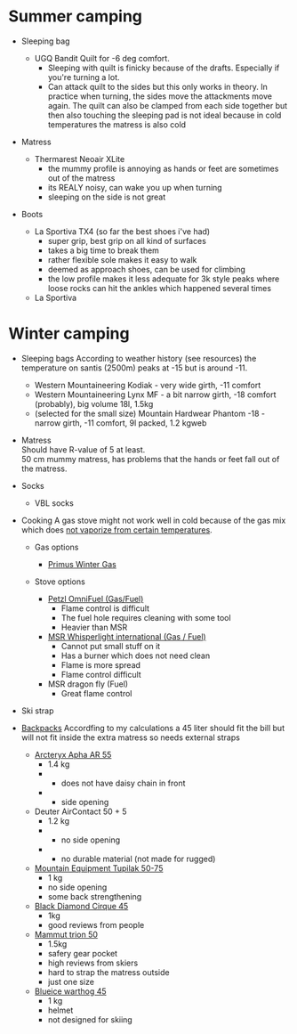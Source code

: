 # Summer camping
  
  - Sleeping bag
    * UGQ Bandit Quilt for -6 deg comfort.
      * Sleeping with quilt is finicky because of the drafts. Especially if you're turning a lot.
      * Can attack quilt to the sides but this only works in theory. In practice when turning, the sides move the attackments move again. The quilt can also be clamped from each side together but then also touching the sleeping pad is not ideal because in cold temperatures the matress is also cold
  
  - Matress
    * Thermarest Neoair XLite
      * the mummy profile is annoying as hands or feet are sometimes out of the matress
      * its REALY noisy, can wake you up when turning
      * sleeping on the side is not great
  
  - Boots
    * La Sportiva TX4 (so far the best shoes i've had)
      * super grip, best grip on all kind of surfaces
      * takes a big time to break them
      * rather flexible sole makes it easy to walk
      * deemed as approach shoes, can be used for climbing
      * the low profile makes it less adequate for 3k style peaks where loose rocks can hit the ankles which happened several times
    * La Sportiva 

# Winter camping


  - Sleeping bags
    According to weather history (see resources) the temperature on santis (2500m) peaks at -15 but is around -11.
    * Western Mountaineering Kodiak - very wide girth, -11 comfort
    * Western Mountaineering Lynx MF - a bit narrow girth, -18 comfort (probably), big volume 18l, 1.5kg
    * (selected for the small size)  Mountain Hardwear Phantom -18 - narrow girth, -11 comfort, 9l packed, 1.2 kgweb

  - Matress  
    Should have R-value of 5 at least.   
    50 cm mummy matress, has problems that the hands or feet fall out of the matress.  

  - Socks
    * VBL socks


  - Cooking
    A gas stove might not work well in cold because of the gas mix which does [not vaporize from certain temperatures](https://www.outdoors.org/resources/amc-outdoors/gear/why-do-canister-stoves-fail-in-cold/).   
    
    - Gas options
      * [Primus Winter Gas](https://www.primusequipment.com/eu/en-gb/service-center/user-guides/gas-guide)
   
    - Stove options
      * [Petzl OmniFuel (Gas/Fuel)](https://www.youtube.com/watch?v=8wYzC6A8auM)
        * Flame control is difficult
        * The fuel hole requires cleaning with some tool
        * Heavier than MSR
      * [MSR Whisperlight international (Gas / Fuel)](https://www.youtube.com/watch?v=8wYzC6A8auM)
        * Cannot put small stuff on it 
        * Has a burner which does not need clean
        * Flame is more spread
        * Flame control difficult
      * MSR dragon fly (Fuel)
        * Great flame control
  - Ski strap
  - [Backpacks](https://www.berg-freunde.ch/tourenrucksaecke/volumen--45-59/fuer--unisex/?bfc-fuer[]=maenner)
    Accordfing to my calculations a 45 liter should fit the bill but will not fit inside the extra matress so needs external straps
    * [Arcteryx Apha AR 55](https://www.bergzeit.ch/p/arcteryx-apha-ar-55-rucksack/5048248/#itemId=5048248-001)
      * 1.4 kg
      *  - does not have daisy chain in front
      *  + side opening
    * Deuter AirContact 50 + 5
      * 1.2 kg
      *  - no side opening
      *  - no durable material (not made for rugged)
    * [Mountain Equipment Tupilak 50-75](https://www.bergzeit.ch/p/mountain-equipment-tupilak-50-75-rucksack/5046575/#itemId=5046575-001)
      * 1 kg
      * no side opening
      * some back strengthening
    * [Black Diamond Cirque 45](https://www.blackdiamondequipment.com/en_US/product/cirque-45-pack/)
      * 1kg
      * good reviews from people 
    * [Mammut trion 50](https://www.mammut.com/ch/de/products/2520-00850/trion-50) 
      * 1.5kg
      * safery gear pocket 
      * high reviews from skiers
      * hard to strap the matress outside
      * just one size
    * [Blueice warthog 45](https://ch.blueice.com/products/warthog-45l-pack)
      * 1 kg
      * helmet
      * not designed for skiing
